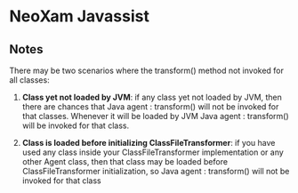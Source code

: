 # NeoXam Javassist

## Notes
There may be two scenarios where the transform() method not invoked for all classes:

1. **Class yet not loaded by JVM**: if any class yet not loaded by JVM, then there are chances that Java agent : transform()
will not be invoked for that classes.  Whenever it will be loaded by JVM Java
agent : transform() will be invoked for that class.
 
2. **Class is loaded before initializing ClassFileTransformer**: if you have used any class inside your ClassFileTransformer implementation or any other Agent class,
then that class may be loaded before ClassFileTransformer initialization, 
so Java agent : transform() will not be invoked for that class